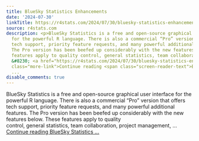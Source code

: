 ```yaml
---
title: BlueSky Statistics Enhancements
date: '2024-07-30'
linkTitle: https://r4stats.com/2024/07/30/bluesky-statistics-enhancements/
source: r4stats.com
description: <p>BlueSky Statistics is a free and open-source graphical user interface
  for the powerful R language. There is also a commercial “Pro” version that offers
  tech support, priority feature requests, and many powerful additional features.
  The Pro version has been beefed up considerably with the new features below. These
  features apply to quality control, general statistics, team collaboration, project management,
  &#8230; <a href="https://r4stats.com/2024/07/30/bluesky-statistics-enhancements/"
  class="more-link">Continue reading <span class="screen-reader-text">BlueSky Statistics
  ...
disable_comments: true
---
```

<p>BlueSky Statistics is a free and open-source graphical user interface for the powerful R language. There is also a commercial “Pro” version that offers tech support, priority feature requests, and many powerful additional features. The Pro version has been beefed up considerably with the new features below. These features apply to quality control, general statistics, team collaboration, project management, &#8230; <a href="https://r4stats.com/2024/07/30/bluesky-statistics-enhancements/" class="more-link">Continue reading <span class="screen-reader-text">BlueSky Statistics ...